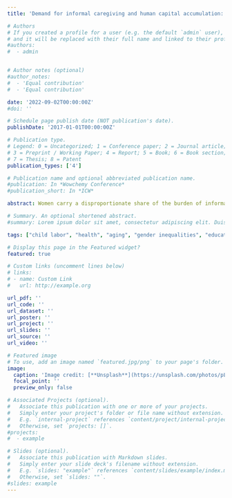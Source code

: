 ```yaml
---
title: 'Demand for informal caregiving and human capital accumulation: Evidence from elderly deaths in Senegal'

# Authors
# If you created a profile for a user (e.g. the default `admin` user), write the username (folder name) here
# and it will be replaced with their full name and linked to their profile.
#authors:
#  - admin


# Author notes (optional)
#author_notes:
#  - 'Equal contribution'
#  - 'Equal contribution'

date: '2022-09-02T00:00:00Z'
#doi: ''

# Schedule page publish date (NOT publication's date).
publishDate: '2017-01-01T00:00:00Z'

# Publication type.
# Legend: 0 = Uncategorized; 1 = Conference paper; 2 = Journal article;
# 3 = Preprint / Working Paper; 4 = Report; 5 = Book; 6 = Book section;
# 7 = Thesis; 8 = Patent
publication_types: ['4']

# Publication name and optional abbreviated publication name.
#publication: In *Wowchemy Conference*
#publication_short: In *ICW*

abstract: Women carry a disproportionate share of the burden of informal caregiving to functionally dependent relatives such as old age individuals. In developing economies, this burden tends to fall on the shoulders of female adolescents in particular for cultural and economic reasons. This paper uses original panel data from Senegal to evaluate the effect of co-residence with elderly individuals on the educational attainment of female children. To identify this effect, I exploit the deaths of elderly co-residents which occur during the study period in an empirical strategy which relies on triple-differences with child fixed-effects. I show that an event of elderly death is associated with 23% additional education completed over a period of 4 years by affected girls. I present evidence that changes in demand for informal caregiving within the household are one of the mechanisms at play. These results call for increased attention to specific forms of domestic child labor in public policies in order to reduce gender inequalities in education.

# Summary. An optional shortened abstract.
#summary: Lorem ipsum dolor sit amet, consectetur adipiscing elit. Duis posuere tellus ac convallis placerat. Proin tincidunt magna sed ex sollicitudin condimentum.

tags: ["child labor", "health", "aging", "gender inequalities", "education", "Africa"]

# Display this page in the Featured widget?
featured: true

# Custom links (uncomment lines below)
# links:
# - name: Custom Link
#   url: http://example.org

url_pdf: ''
url_code: ''
url_dataset: ''
url_poster: ''
url_project: ''
url_slides: ''
url_source: ''
url_video: ''

# Featured image
# To use, add an image named `featured.jpg/png` to your page's folder.
image:
  caption: 'Image credit: [**Unsplash**](https://unsplash.com/photos/pLCdAaMFLTE)'
  focal_point: ''
  preview_only: false

# Associated Projects (optional).
#   Associate this publication with one or more of your projects.
#   Simply enter your project's folder or file name without extension.
#   E.g. `internal-project` references `content/project/internal-project/index.md`.
#   Otherwise, set `projects: []`.
#projects:
#  - example

# Slides (optional).
#   Associate this publication with Markdown slides.
#   Simply enter your slide deck's filename without extension.
#   E.g. `slides: "example"` references `content/slides/example/index.md`.
#   Otherwise, set `slides: ""`.
#slides: example
---
```


